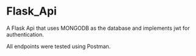 # Flask_Api

A Flask Api that uses MONGODB as the database and implements jwt for authentication.

All endpoints were tested using Postman.

